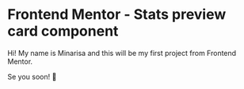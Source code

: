 # Frontend Mentor - Stats preview card component

Hi! My name is Minarisa and this will be my first project from Frontend Mentor. 

Se you soon! 🐯


